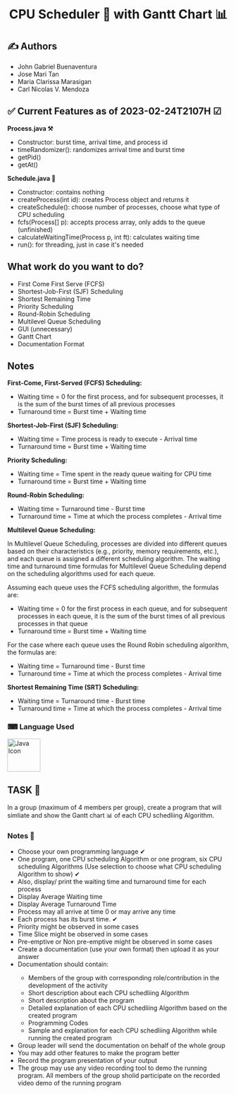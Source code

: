 <h1 align="center"> CPU Scheduler 📅 with Gantt Chart 📊 </h1>

<h2 style="font-weight:bold">✍ Authors</h2>
<ul>
<li>John Gabriel Buenaventura</li>
<li>Jose Mari Tan</li>
<li>Maria Clarissa Marasigan</li>
<li>Carl Nicolas V. Mendoza</li>
</ul>

<h2 style="font-weight:bold">✅ Current Features as of 2023-02-24T2107H ☑</h2>
<b>Process.java ⚒</b>
<ul>
<li>Constructor: burst time, arrival time, and process id</li>
<li>timeRandomizer(): randomizes arrival time and burst time</li>
<li>getPid()</li>
<li>getAt()</li>
</ul>
<b>Schedule.java 📅</b>
<ul>
<li>Constructor: contains nothing</li>
<li>createProcess(int id): creates Process object and returns it</li>
<li>createSchedule(): choose number of processes, choose what type of CPU scheduling</li>
<li>fcfs(Process[] p): accepts process array, only adds to the queue (unfinished)</li>
<li>calculateWaitingTime(Process p, int ft): calculates waiting time</li>
<li>run(): for threading, just in case it's needed</li>
</ul>

<h2 style="font-weight:bold">What work do you want to do?</h2>
<ul>
<li>First Come First Serve (FCFS)</li>
<li>Shortest-Job-First (SJF) Scheduling</li>
<li>Shortest Remaining Time</li>
<li>Priority Scheduling</li>
<li>Round-Robin Scheduling</li>
<li>Multilevel Queue Scheduling</li>
<li>GUI (unnecessary)</li>
<li>Gantt Chart</li>
<li>Documentation Format</li>
</ul>

<h2 style="font-weight:bold">Notes</h2>

<p>

<b>First-Come, First-Served (FCFS) Scheduling:</b>

<ul>
  <li>Waiting time = 0 for the first process, and for subsequent processes, it is the sum of the burst times of all previous processes</li>

  <li>Turnaround time = Burst time + Waiting time</li>
</ul>

<b>Shortest-Job-First (SJF) Scheduling:</b>

<ul>
  <li>Waiting time = Time process is ready to execute - Arrival time</li>

  <li>Turnaround time = Burst time + Waiting time</li>
</ul>

<b>Priority Scheduling:</b>

<ul>
  <li>Waiting time = Time spent in the ready queue waiting for CPU time</li>

  <li>Turnaround time = Burst time + Waiting time</li>
</ul>

<b>Round-Robin Scheduling:</b>

<ul>
  <li>Waiting time = Turnaround time - Burst time</li>

  <li>Turnaround time = Time at which the process completes - Arrival time</li>
</ul>

<b>Multilevel Queue Scheduling:</b>

In Multilevel Queue Scheduling, processes are divided into different queues based on their characteristics (e.g., priority, memory requirements, etc.), and each queue is assigned a different scheduling algorithm. The waiting time and turnaround time formulas for Multilevel Queue Scheduling depend on the scheduling algorithms used for each queue.

Assuming each queue uses the FCFS scheduling algorithm, the formulas are:

<ul>
<li>Waiting time = 0 for the first process in each queue, and for subsequent processes in each queue, it is the sum of the burst times of all previous processes in that queue</li>

  <li>Turnaround time = Burst time + Waiting time</li>
</ul>

For the case where each queue uses the Round Robin scheduling algorithm, the formulas are:

<ul>
  <li>Waiting time = Turnaround time - Burst time</li>

  <li>Turnaround time = Time at which the process completes - Arrival time</li>
</ul>

<b>Shortest Remaining Time (SRT) Scheduling:</b>

<ul>
  <li>Waiting time = Turnaround time - Burst time</li>

  <li>Turnaround time = Time at which the process completes - Arrival time</li>
</ul>
</p>

<h3 align="left">⌨ Language Used</h3>
<p align="left">
<a href="https://www.java.com/en/"><img width="75px" src="https://upload.wikimedia.org/wikipedia/en/3/30/Java_programming_language_logo.svg" alt="Java Icon" /></a>
</p>

<h2 style="font-weight:bold;">TASK 💽</h2> 
In a group (maximum of 4 members per group), create a program that will simliate and show the Gantt chart 📊 of each CPU schedliing Algorithm.

<h3 style="font-weight:bold;">Notes 📝</h3>
<ul>
<li>
Choose your own programming language ✔
</li>
<li>
One program, one CPU scheduling Algorithm or one program, six CPU scheduling Algorithms (Use selection to choose what CPU scheduling Algorithm to show) ✔
</li>
<li>
Also, display/ print the waiting time and turnaround time for each process
</li>
<li>
Display Average Waiting time
</li>
<li>
Display Average Turnaround Time
</li>
<li>
Process may all arrive at time 0 or may arrive any time
</li>
<li>
Each process has its burst time. ✔
</li>
<li>
Priority might be observed in some cases
</li>
<li>
Time Slice might be observed in some cases
</li>
<li>
Pre-emptive or Non pre-emptive might be observed in some cases
</li>
<li>
Create a documentation (use your own format) then upload it as your answer
</li>
<li>
Documentation should contain:
</li>
  <ul>
  <li>
  Members of the group with corresponding role/contribution in the development of the activity
  </li>
  <li>
  Short description about each CPU schedliing Algorithm
  </li>
  <li>
  Short description about the program
  </li>
  <li>
  Detailed explanation of each CPU schedliing Algorithm based on the created program
  </li>
  <li>
  Programming Codes
  </li>
  <li>
  Sample and explanation for each CPU schedliing Algorithm while running the created program
  </li>
  </ul>
<li>
Group leader will send the documentation on behalf of the whole group
</li>
<li>
You may add other features to make the program better
</li>
<li>
Record the program presentation of your output
</li>
<li>
The group may use any video recording tool to demo the running program. All members of the group sholid participate on the recorded video demo of the running program
</li>
</ul>